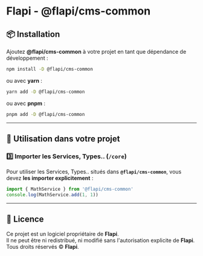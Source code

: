# Flapi - @flapi/cms-common

## 📦 Installation

Ajoutez **@flapi/cms-common** à votre projet en tant que dépendance de développement :

```bash
npm install -D @flapi/cms-common
```

ou avec **yarn** :

```bash
yarn add -D @flapi/cms-common
```

ou avec **pnpm** :

```bash
pnpm add -D @flapi/cms-common
```

---

## 🚀 Utilisation dans votre projet

### 3️⃣ Importer les Services, Types.. (`/core`)

Pour utiliser les Services, Types.. situés dans **`@flapi/cms-common`**, vous devez **les importer explicitement** :

```ts
import { MathService } from '@flapi/cms-common'
console.log(MathService.add(1, 1))
```

---

## 📜 Licence

Ce projet est un logiciel propriétaire de **Flapi**.  
Il ne peut être ni redistribué, ni modifié sans l'autorisation explicite de **Flapi**.  
Tous droits réservés © **Flapi**.
